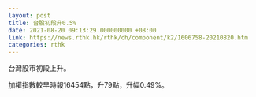 ```yaml
---
layout: post
title: 台股初段升0.5%
date: 2021-08-20 09:13:29.000000000 +08:00
link: https://news.rthk.hk/rthk/ch/component/k2/1606758-20210820.htm
categories: rthk
---
```


台灣股市初段上升。

加權指數較早時報16454點，升79點，升幅0.49%。
